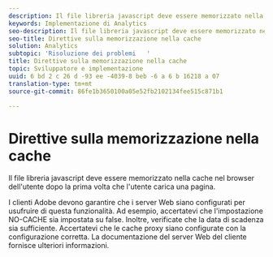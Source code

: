 ```yaml
---
description: Il file libreria javascript deve essere memorizzato nella cache nel browser dell'utente dopo la prima volta che l'utente carica una pagina.
keywords: Implementazione di Analytics
seo-description: Il file libreria javascript deve essere memorizzato nella cache nel browser dell'utente dopo la prima volta che l'utente carica una pagina.
seo-title: Direttive sulla memorizzazione nella cache
solution: Analytics
subtopic: 'Risoluzione dei problemi   '
title: Direttive sulla memorizzazione nella cache
topic: Sviluppatore e implementazione
uuid: 6 bd 2 c 26 d -93 ee -4039-8 beb -6 a 6 b 16218 a 07
translation-type: tm+mt
source-git-commit: 86fe1b3650100a05e52fb2102134fee515c871b1

---
```



# Direttive sulla memorizzazione nella cache

Il file libreria javascript deve essere memorizzato nella cache nel browser dell'utente dopo la prima volta che l'utente carica una pagina.

I clienti Adobe devono garantire che i server Web siano configurati per usufruire di questa funzionalità. Ad esempio, accertatevi che l'impostazione NO-CACHE sia impostata su false. Inoltre, verificate che la data di scadenza sia sufficiente. Accertatevi che le cache proxy siano configurate con la configurazione corretta. La documentazione del server Web del cliente fornisce ulteriori informazioni.

